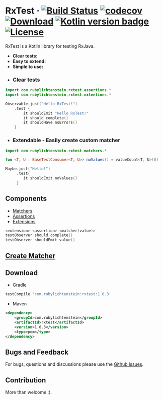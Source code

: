# RxTest &middot; [![Build Status](https://travis-ci.org/RubyLichtenstein/RxTest.svg?branch=master)](https://travis-ci.org/RubyLichtenstein/RxTest) [![codecov](https://codecov.io/gh/RubyLichtenstein/RxTest/branch/master/graph/badge.svg)](https://codecov.io/gh/RubyLichtenstein/RxTest) [![Download](https://api.bintray.com/packages/rubylichtenstein/RxTest/com.rubylichtenstein.rxtest/images/download.svg)](https://bintray.com/rubylichtenstein/RxTest/com.rubylichtenstein.rxtest/_latestVersion) [![Kotlin version badge](https://img.shields.io/badge/kotlin-1.2.10-blue.svg)](http://kotlinlang.org/) [![License](https://img.shields.io/badge/License-Apache%202.0-blue.svg)](http://www.apache.org/licenses/LICENSE-2.0)

RxTest is a Kotlin library for testing RxJava.

* **Clear tests:**
* **Easy to extend:**
* **Simple to use:**

- ### Clear tests
```kotlin
import com.rubylichtenstein.rxtest.assertions.*
import com.rubylichtenstein.rxtest.extentions.*

Observable.just("Hello RxTest!")
    .test {
        it shouldEmit "Hello RxTest!"
        it should complete()
        it shouldHave noErrors()
    }
```

- ### Extendable - Easily create custom matcher
```kotlin
import com.rubylichtenstein.rxtest.matchers.*

fun <T, U : BaseTestConsumer<T, U>> noValues() = valueCount<T, U>(0)

Maybe.just("Hello!")
     .test{
        it shouldEmit noValues()
     }
```

## Components

 - [Matchers](https://github.com/RubyLichtenstein/RxTest/wiki/Matchers)
 - [Assertions](https://github.com/RubyLichtenstein/RxTest/wiki/Assertions)
 - [Extensions](https://github.com/RubyLichtenstein/RxTest/wiki/Extensions)    

```kotlin
<extension> <assertion> <matcher(value)>
testObserver should complete()
testObserver shouldEmit value()
``` 
 
## [Create Matcher](https://github.com/RubyLichtenstein/RxTest/wiki/Create-matcher)

## Download
- Gradle
```groovy
testCompile 'com.rubylichtenstein:rxtest:1.0.3'
```

- Maven
```xml
<dependency>
    <groupId>com.rubylichtenstein</groupId>
    <artifactId>rxtest</artifactId>
    <version>1.0.3</version>
    <type>pom</type>
</dependency>
```
## Bugs and Feedback

For bugs, questions and discussions please use the [Github Issues](https://github.com/RubyLichtenstein/RxTest/issues).

## Contribution 

More than welcome :).


